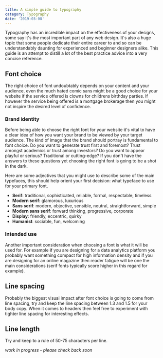 ```yaml
---
title: A simple guide to typography
category: Typography
date: '2019-03-08'
---
```

Typography has an incredible impact on the effectiveness of your designs, some say it's *the* most important part of any web design. It's also a huge topic that some people dedicate their entire career to and so can be understandably daunting for experienced and beginner designers alike. This guide is an attempt to distill a lot of the best practice advice into a very concise reference.

## Font choice

The right choice of font undoubtably depends on your content and your audience, even the much hated comic sans might be a good choice for your website if the service offered is clowns for childrens birthday parties. If however the service being offered is a mortgage brokerage then you might not inspire the desired level of confidence.

### Brand identity

Before being able to choose the right font for your website it's vital to have a clear idea of how you want your brand to be viewed by your target audience. The kind of image that the brand should portray is fundamental to font choice. Do you want to generate trust first and foremost? Trust amongst academics or trust among investors? Do you want to appear playful or serious? Traditional or cutting-edge? If you don't have the answers to these questions yet choosing the right font is going to be a shot in the dark.

Here are some adjectives that you might use to describe some of the main typefaces, this should help orient your first decision: what typeface to use for your primary font.

- **Serif**: traditional, sophisticated, reliable, formal, respectable, timeless
- **Modern serif**: glamorous, luxurious
- **Sans serif**: modern, objective, sensible, neutral, straightforward, simple
- **Modern sans serif**: forward thinking, progressive, corporate
- **Display**: friendly, eccentric, quirky
- **Humanist**: sociable, fun, welcoming

### Intended use

Another important consideration when choosing a font is what it will be used for. For example if you are designing for a data analytics platform you probably want something compact for high information density and if you are designing for an online magazine then reader fatigue will be one the main considerations (serif fonts typically score higher in this regard for example).

## Line spacing

Probably the biggest visual impact after font choice is going to come from line spacing, try and keep the line spacing between 1.3 and 1.5 for your body copy. When it comes to headers then feel free to experiment with tighter line spacing for interesting effects.

## Line length

Try and keep to a rule of 50-75 characters per line.

_work in progress - please check back soon_
